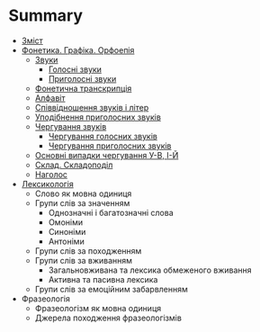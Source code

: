 # Summary

* [Зміст](README.md)
* [Фонетика. Графіка. Орфоепія](1/fonetika_grafka_orfoepya.md)
   * [Звуки](1/golosn_zvuki.md)
       * [Голосні звуки](1/golosn_zvuki.md)
       * [Приголосні звуки](1/prigolosn_zvuki.md)
   * [Фонетична транскрипція](1/fonetichna_transkriptsya.md)
   * [Алфавіт](1/alfavt.md)
   * [Співвідношення звуків і літер](1/spvvdnoshennya_zvukv__lter.md)
   * [Уподібнення приголосних звуків](1/upodbnennya_prigolosnih_zvukv.md)
   * [Чергування звуків](1/cherguvannya_zvukv.md)
       * [Чергування голосних звуків](1/cherguvannya_golosnih_zvukv.md)
       * [Чергування приголосних звуків](1/cherguvannya_prigolosnih_zvukv.md)
   * [Основні випадки чергування У-В, І-Й](1/osnovn_vipadki_cherguvannya_u-v,_-i.md)
   * [Склад. Складоподіл](1/sklad_skladopodl.md)
   * [Наголос](1/nagolos.md)
* [Лексикологія](2/leksikologya.md)
   * Слово як мовна одиниця
   * Групи слів за значенням
       * Однозначнi i багатозначнi слова
       * Омонiми
       * Синонiми
       * Антонiми
   * Групи слів за походженням
   * Групи слів за вживанням
       * Загальновживана та лексика обмеженого вживання
       * Активна та пасивна лексика
   * Групи слів за емоційним забарвленням
* Фразеологія
   * Фразеологізм як мовна одиниця
   * Джерела походження фразеологізмів

